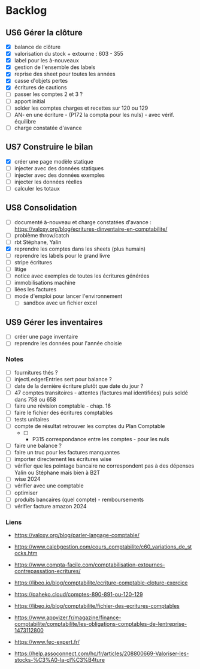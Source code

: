# Backlog

## US6 Gérer la clôture
- [x] balance de clôture
- [x] valorisation du stock + extourne : 603 - 355
- [x] label pour les à-nouveaux
- [x] gestion de l'ensemble des labels
- [x] reprise des sheet pour toutes les années
- [x] casse d'objets pertes
- [x] écritures de cautions
- [ ] passer les comptes 2 et 3 ?
- [ ] apport initial
- [ ] solder les comptes charges et recettes sur 120 ou 129
- [ ] AN- en une écriture - (P172 la compta pour les nuls) - avec vérif. équilibre
- [ ] charge constatée d'avance

## US7 Construire le bilan
- [x] créer une page modèle statique
- [ ] injecter avec des données statiques
- [ ] injecter avec des données exemples
- [ ] injecter les données réelles
- [ ] calculer les totaux

## US8 Consolidation
- [ ] documenté à-nouveau et charge constatées d'avance : https://valoxy.org/blog/ecritures-dinventaire-en-comptabilite/
- [ ] problème throw/catch
- [ ] rbt Stéphane, Yalin
- [x] reprendre les comptes dans les sheets (plus humain)
- [ ] reprendre les labels pour le grand livre
- [ ] stripe écritures
- [ ] litige
- [ ] notice avec exemples de toutes les écritures générées
- [ ] immobilisations machine
- [ ] liées les factures
- [ ] mode d'emploi pour lancer l'environnement
  - [ ] sandbox avec un fichier excel

## US9 Gérer les inventaires
- [ ] créer une page inventaire
- [ ] reprendre les données pour l'année choisie

### Notes
- [ ] fournitures thés ?
- [ ] injectLedgerEntries sert pour balance ?
- [ ] date de la dernière écriture plutôt que date du jour ?
- [ ] 47 comptes transitoires - attentes (factures mal identifiées) puis soldé dans 758 ou 658
- [ ] faire une révision comptable - chap. 16
- [ ] faire le fichier des écritures comptables
- [ ] tests unitaires
- [ ] compte de résultat retrouver les comptes du Plan Comptable
    - [ ] - P315 correspondance entre les comptes - pour les nuls
- [ ] faire une balance ?
- [ ] faire un truc pour les factures manquantes
- [ ] importer directement les écritures wise
- [ ] vérifier que les pointage bancaire ne correspondent pas à des dépenses Yalin ou Stéphane mais bien à B2T
- [ ] wise 2024
- [ ] vérifier avec une comptable
- [ ] optimiser 
- [ ] produits bancaires (quel compte) - remboursements
- [ ] vérifier facture amazon 2024

### Liens
- https://valoxy.org/blog/parler-langage-comptable/
- https://www.calebgestion.com/cours_comptabilite/c60_variations_de_stocks.htm
- https://www.compta-facile.com/comptabilisation-extournes-contrepassation-ecritures/
- https://libeo.io/blog/comptabilite/ecriture-comptable-cloture-exercice
- https://paheko.cloud/comptes-890-891-ou-120-129
- https://libeo.io/blog/comptabilite/fichier-des-ecritures-comptables
- https://www.appvizer.fr/magazine/finance-comptabilite/comptabilite/les-obligations-comptables-de-lentreprise-1473112800
- https://www.fec-expert.fr/

- https://help.assoconnect.com/hc/fr/articles/208800669-Valoriser-les-stocks-%C3%A0-la-cl%C3%B4ture
